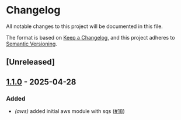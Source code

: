 # Changelog

All notable changes to this project will be documented in this file.

The format is based on [Keep a Changelog](https://keepachangelog.com/en/1.0.0/),
and this project adheres to [Semantic Versioning](https://semver.org/spec/v2.0.0.html).

## [Unreleased]

## [1.1.0](https://github.com/rc1405/fiddler/compare/fiddler-cli-v1.0.0...fiddler-cli-v1.1.0) - 2025-04-28

### Added

- *(aws)* added initial aws module with sqs ([#18](https://github.com/rc1405/fiddler/pull/18))
